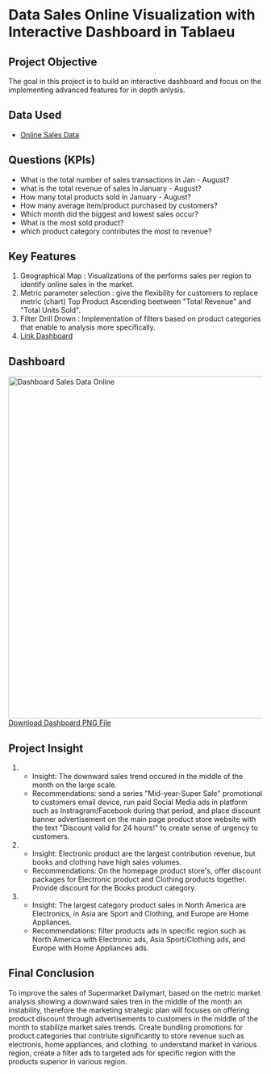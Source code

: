 # Data Sales Online Visualization with Interactive Dashboard in Tablaeu

## Project Objective
The goal in this project is to build an interactive dashboard and focus on the implementing advanced features for in depth anlysis.

## Data Used
- <a href=https://github.com/jefryramadhan/Tableu-Retail-Dashboard/blob/main/Online%20Sales%20Data.csv>Online Sales Data</a>

## Questions (KPIs)
- What is the total number of sales transactions in Jan - August?
- what is the total revenue of sales in January - August?
- How many total products sold in January - August?
- How many average item/product purchased by customers?
- Which month did the biggest and lowest sales occur?
- What is the most sold product?
- which product category contributes the most to revenue?

## Key Features
1. Geographical Map : Visualizations of the performs sales per region to identify online sales in the market.
2. Metric parameter selection : give the flexibility for customers to replace metric (chart) Top Product Ascending beetween "Total Revenue" and "Total Units Sold".
3. Filter Drill Drown : Implementation of filters based on product categories that enable to analysis more specifically.
5. <a href="https://public.tableau.com/app/profile/rahmad.jefry.r/viz/salesdata2_17560072553900/Dashboard1?publish=yes">Link Dashboard</a>

## Dashboard 
<img width="1208" height="677" alt="Dashboard Sales Data Online" src="https://github.com/user-attachments/assets/e4af6690-213b-46a8-a889-32c1da6a6b94" />
<a href="https://github.com/jefryramadhan/Tableu-Retail-Dashboard/blob/main/Dashboard%20Sales%20Data%20Online.png">Download Dashboard PNG File</a>

## Project Insight
1. - Insight: The downward sales trend occured in the middle of the month on the large scale.
   - Recommendations: send a series "Mid-year-Super Sale" promotional to customers email device, run paid Social Media ads in platform such as Instragram/Facebook during that period, and place discount banner advertisement on the main page product store website with the text "Discount valid for 24 hours!" to create sense of urgency to customers.
2. - Insight: Electronic product are the largest contribution revenue, but books and clothing have high sales volumes.
   - Recommendations: On the homepage product store's, offer discount packages for Electronic product and Clothing products together. Provide discount for the Books product category.
3. - Insight: The largest category product sales in North America are Electronics, in Asia are Sport and Clothing, and Europe are Home Appliances.
   - Recommendations: filter products ads in specific region such as North America with Electronic ads, Asia Sport/Clothing ads, and Europe with Home Appliances ads.
     
## Final Conclusion
To improve the sales of Supermarket Dailymart, based on the metric market analysis showing a downward sales tren in the middle of the month an instability, therefore the marketing strategic plan will focuses on offering product discount through advertisements to customers in the middle of the month to stabilize market sales trends. Create bundling promotions for product categories that contriute significantly to store revenue such as electronis, home appliances, and clothing. to understand market in various region, create a filter ads to targeted ads for specific region with the products superior in various region.
